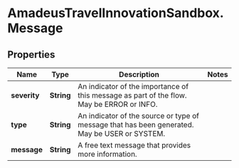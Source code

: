 # AmadeusTravelInnovationSandbox.Message

## Properties
Name | Type | Description | Notes
------------ | ------------- | ------------- | -------------
**severity** | **String** | An indicator of the importance of this message as part of the flow. May be ERROR or INFO. | 
**type** | **String** | An indicator of the source or type of message that has been generated. May be USER or SYSTEM. | 
**message** | **String** | A free text message that provides more information. | 


